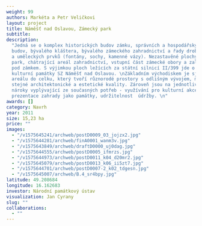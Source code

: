 ```yaml
---
weight: 99
authors: Markéta a Petr Veličkovi
layout: project
title: Náměšť nad Oslavou, Zámecký park
subtitle:
description:
  "Jedná se o komplex historických budov zámku, správních a hospodářských
  budov, bývalého kláštera, bývalého zámeckého zahradnictví a řady drobných staveb
  a uměleckých prvků (fontány, sochy, kamenné vázy). Nezastavěné plochy tvoří zámecký
  park, chátrající areál zahradnictví, vstupní část zámecké obory a zalesněný svah
  pod zámkem. S výjimkou ploch ležících za státní silnicí II/399 jde o areál národní
  kulturní památky SZ Náměšť nad Oslavou. \nZákladním východiskem je sjednocení celého
  areálu do celku, který tvoří různorodé prostory s odlišným vývojem, mající však
  stejné architektonické a estetické kvality. Zároveň jsou na jednotlivé celky kladeny
  nároky vyplývající ze současných potřeb - využívání pro kulturní akce a výstavy,
  prezentace zahrady jako památky, udržitelnost  údržby. \n"
awards: []
category: Navrh
year: 2011
size: 15,23 ha
price: ""
images:
  - "/v1575645241/archweb/postD0009_03_jojzx2.jpg"
  - "/v1575644281/archweb/finA0001_wanm3v.jpg"
  - "/v1575643849/archweb/draftD0000_uj0dag.jpg"
  - "/v1575644555/archweb/postD0005_ifmrzs.jpg"
  - "/v1575644973/archweb/postD0011_k04_d20mr2.jpg"
  - "/v1575645079/archweb/postD0013_k06_ii5zt7.jpg"
  - "/v1575644701/archweb/postD0007-2_k02_tdgesn.jpg"
  - "/v1575645007/archweb/B.4_sr4bpy.jpg"
latitude: 49.208684
longitude: 16.162683
investor: Národní památkový ústav
visualization: Jan Cyrany
slug: ""
collaborations:
  - ""
---
```


